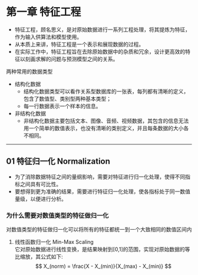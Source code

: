 # 第一章 特征工程
- 特征工程，顾名思义，是对原始数据进行一系列工程处理，将其提炼为特征，作为输入供算法和模型使用。
- 从本质上来讲，特征工程是一个表示和展现数据的过程。
- 在实际工作中，特征工程旨在去除原始数据中的杂质和冗余，设计更高效的特征以刻画求解的问题与预测模型之间的关系。

两种常用的数据类型
- 结构化数据
    - 结构化数据类型可以看作关系型数据库的一张表，每列都有清晰的定义，包含了数值型、类别型两种基本类型；
    - 每一行数据表示一个样本的信息。
- 非结构化数据
    - 非结构化数据主要包括文本、图像、音频、视频数据，其包含的信息无法用一个简单的数值表示，也没有清晰的类别定义，并且每条数据的大小各不相同。
----
## 01 特征归一化 Normalization
- 为了消除数据特征之间的量纲影响，需要对特征进行归一化处理，使得不同指标之间具有可比性。
- 要想得到更为准确的结果，需要进行特征归一化处理，使各指标处于同一数值量级，以便进行分析。

### 为什么需要对数值类型的特征做归一化
对数值类型的特征做归一化可以将所有的特征都统一到一个大致相同的数值区间内
1. 线性函数归一化 Min-Max Scaling <br>
它对原始数据进行线性变换，是结果映射到[0,1]的范围，实现对原始数据的等比缩放，其公式如下:
$$ X_(norm) = \frac{X - X_(min)}{X_(max) - X_(min)} $$




